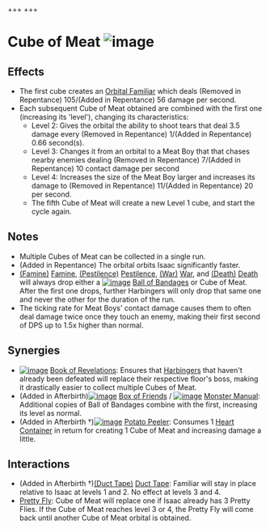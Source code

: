 +++
+++

 # Cube of Meat ![image](/image/Cube_of_Meat.png) 

Effects
---------


* The first cube creates an [Orbital Familiar](/wiki/Orbital_Familiar "Orbital Familiar") which deals (Removed in Repentance) 105/(Added in Repentance) 56 damage per second.
* Each subsequent Cube of Meat obtained are combined with the first one (increasing its 'level'), changing its characteristics:
	+ Level 2: Gives the orbital the ability to shoot tears that deal 3.5 damage every (Removed in Repentance) 1/(Added in Repentance) 0.66 second(s).
	+ Level 3: Changes it from an orbital to a Meat Boy that that chases nearby enemies dealing (Removed in Repentance) 7/(Added in Repentance) 10 contact damage per second
	+ Level 4: Increases the size of the Meat Boy larger and increases its damage to (Removed in Repentance) 11/(Added in Repentance) 20 per second.
	+ The fifth Cube of Meat will create a new Level 1 cube, and start the cycle again.


Notes
-------


* Multiple Cubes of Meat can be collected in a single run.
* (Added in Repentance) The orbital orbits Isaac significantly faster.
* [(Famine)](/wiki/Famine "Famine") [Famine](/wiki/Famine "Famine"), [(Pestilence)](/wiki/Pestilence "Pestilence") [Pestilence](/wiki/Pestilence "Pestilence"), [(War)](/wiki/War "War") [War](/wiki/War "War"), and [(Death)](/wiki/Death_(Boss)#Death "Death") [Death](/wiki/Death_(Boss)#Death "Death (Boss)") will always drop either a [![image](/image/Ball_of_Bandages.png)](/wiki/Ball_of_Bandages "Ball of Bandages") [Ball of Bandages](/wiki/Ball_of_Bandages "Ball of Bandages") or Cube of Meat. After the first one drops, further Harbingers will only drop that same one and never the other for the duration of the run.
* The ticking rate for Meat Boys' contact damage causes them to often deal damage twice once they touch an enemy, making their first second of DPS up to 1.5x higher than normal.


Synergies
-----------


* [![image](/image/Book_of_Revelations.png)](/wiki/Book_of_Revelations "Book of Revelations") [Book of Revelations](/wiki/Book_of_Revelations "Book of Revelations"): Ensures that [Harbingers](/wiki/Harbingers "Harbingers") that haven't already been defeated will replace their respective floor's boss, making it drastically easier to collect multiple Cubes of Meat.
* (Added in Afterbirth)[![image](/image/Box_of_Friends.png)](/wiki/Box_of_Friends "Box of Friends") [Box of Friends](/wiki/Box_of_Friends "Box of Friends") / [![image](/image/Monster_Manual.png)](/wiki/Monster_Manual "Monster Manual") [Monster Manual](/wiki/Monster_Manual "Monster Manual"): Additional copies of Ball of Bandages combine with the first, increasing its level as normal.
* (Added in Afterbirth †)[![image](/image/Potato_Peeler.png)](/wiki/Potato_Peeler "Potato Peeler") [Potato Peeler](/wiki/Potato_Peeler "Potato Peeler"): Consumes 1 [Heart Container](/wiki/Heart_Container "Heart Container") in return for creating 1 Cube of Meat and increasing damage a little.


Interactions
--------------


* (Added in Afterbirth †)[(Duct Tape)](/wiki/Duct_Tape "Duct Tape") [Duct Tape](/wiki/Duct_Tape "Duct Tape"): Familiar will stay in place relative to Isaac at levels 1 and 2. No effect at levels 3 and 4.
* [Pretty Fly](/wiki/Pretty_Fly "Pretty Fly"): Cube of Meat will replace one if Isaac already has 3 Pretty Flies. If the Cube of Meat reaches level 3 or 4, the Pretty Fly will come back until another Cube of Meat orbital is obtained.


